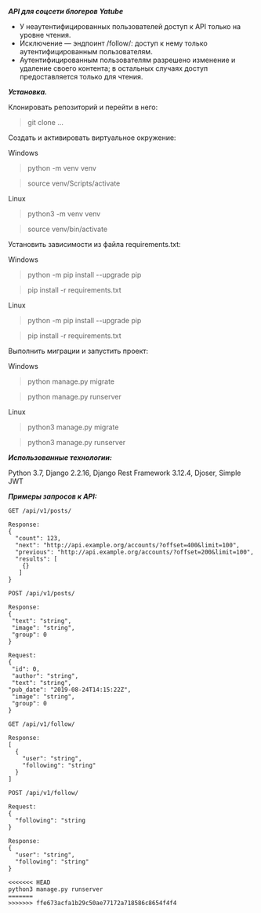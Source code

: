 ***API для соцсети блогеров Yatube***

* У неаутентифицированных пользователей доступ к API только на уровне чтения.
* Исключение — эндпоинт /follow/: доступ к нему только аутентифицированным пользователям.
* Аутентифицированным пользователям разрешено изменение и удаление своего контента; в остальных случаях доступ предоставляется только для чтения.

***Установка.***

Клонировать репозиторий и перейти в него:

> git clone ...

Cоздать и активировать виртуальное окружение:

Windows
> python -m venv venv

> source venv/Scripts/activate

Linux
> python3 -m venv venv

> source venv/bin/activate

Установить зависимости из файла requirements.txt:

Windows
> python -m pip install --upgrade pip

> pip install -r requirements.txt

Linux
> python -m pip install --upgrade pip

> pip install -r requirements.txt

Выполнить миграции и запустить проект:

Windows
> python manage.py migrate

> python manage.py runserver

Linux
> python3 manage.py migrate

> python3 manage.py runserver


***Использованные технологии:***

Python 3.7, Django 2.2.16,  Django Rest Framework 3.12.4, Djoser, Simple JWT


***Примеры запросов к API:***

```
GET /api/v1/posts/

Response:
{
  "count": 123,
  "next": "http://api.example.org/accounts/?offset=400&limit=100",
  "previous": "http://api.example.org/accounts/?offset=200&limit=100",
  "results": [
    {}
   ]
}

POST /api/v1/posts/

Response:
{
 "text": "string",
 "image": "string",
 "group": 0
}

Request:
{
 "id": 0,
 "author": "string",
 "text": "string",
"pub_date": "2019-08-24T14:15:22Z",
 "image": "string",
 "group": 0
}

GET /api/v1/follow/

Response:
[
  {
    "user": "string",
    "following": "string"
  }
]

POST /api/v1/follow/

Request:
{
  "following": "string
}

Response:
{
  "user": "string",
  "following": "string"
}

<<<<<<< HEAD
python3 manage.py runserver
=======
>>>>>>> ffe673acfa1b29c50ae77172a718586c8654f4f4
